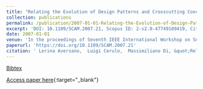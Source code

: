 ```yaml
---
title: "Relating the Evolution of Design Patterns and Crosscutting Concerns"
collection: publications
permalink: /publication/2007-01-01-Relating-the-Evolution-of-Design-Patterns-and-Crosscutting-Concerns
excerpt: 'DOI: 10.1109/SCAM.2007.21, Scopus ID: 2-s2.0-47749109419, Cited by: 7'
date: 2007-01-01
venue: 'In the proceedings of Seventh IEEE International Workshop on Source Code Analysis and Manipulation (SCAM 2007), September 30 - October 1, 2007, Paris, France'
paperurl: 'https://doi.org/10.1109/SCAM.2007.21'
citation: ' Lerina Aversano,  Luigi Cerulo,  Massimiliano Di, &quot;Relating the Evolution of Design Patterns and Crosscutting Concerns.&quot; In the proceedings of Seventh IEEE International Workshop on Source Code Analysis and Manipulation (SCAM 2007), September 30 - October 1, 2007, Paris, France, 2007.'
---
```

[Bibtex](https://dblp.org/rec/bib/conf/scam/AversanoCP07)

[Access paper here](https://doi.org/10.1109/SCAM.2007.21){:target="_blank"}
